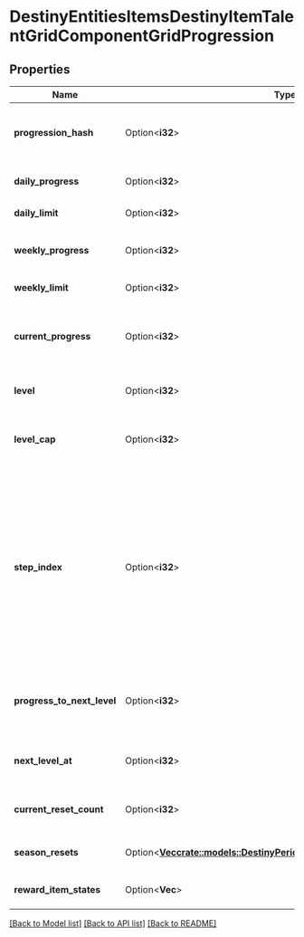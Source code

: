 # DestinyEntitiesItemsDestinyItemTalentGridComponentGridProgression

## Properties

Name | Type | Description | Notes
------------ | ------------- | ------------- | -------------
**progression_hash** | Option<**i32**> | The hash identifier of the Progression in question. Use it to look up the DestinyProgressionDefinition in static data. | [optional]
**daily_progress** | Option<**i32**> | The amount of progress earned today for this progression. | [optional]
**daily_limit** | Option<**i32**> | If this progression has a daily limit, this is that limit. | [optional]
**weekly_progress** | Option<**i32**> | The amount of progress earned toward this progression in the current week. | [optional]
**weekly_limit** | Option<**i32**> | If this progression has a weekly limit, this is that limit. | [optional]
**current_progress** | Option<**i32**> | This is the total amount of progress obtained overall for this progression (for instance, the total amount of Character Level experience earned) | [optional]
**level** | Option<**i32**> | This is the level of the progression (for instance, the Character Level). | [optional]
**level_cap** | Option<**i32**> | This is the maximum possible level you can achieve for this progression (for example, the maximum character level obtainable) | [optional]
**step_index** | Option<**i32**> | Progressions define their levels in \"steps\". Since the last step may be repeatable, the user may be at a higher level than the actual Step achieved in the progression. Not necessarily useful, but potentially interesting for those cruising the API. Relate this to the \"steps\" property of the DestinyProgression to see which step the user is on, if you care about that. (Note that this is Content Version dependent since it refers to indexes.) | [optional]
**progress_to_next_level** | Option<**i32**> | The amount of progression (i.e. \"Experience\") needed to reach the next level of this Progression. Jeez, progression is such an overloaded word. | [optional]
**next_level_at** | Option<**i32**> | The total amount of progression (i.e. \"Experience\") needed in order to reach the next level. | [optional]
**current_reset_count** | Option<**i32**> | The number of resets of this progression you've executed this season, if applicable to this progression. | [optional]
**season_resets** | Option<[**Vec<crate::models::DestinyPeriodDestinyProgressionResetEntry>**](Destiny.DestinyProgressionResetEntry.md)> | Information about historical resets of this progression, if there is any data for it. | [optional]
**reward_item_states** | Option<**Vec<i32>**> | Information about historical rewards for this progression, if there is any data for it. | [optional]

[[Back to Model list]](../README.md#documentation-for-models) [[Back to API list]](../README.md#documentation-for-api-endpoints) [[Back to README]](../README.md)


